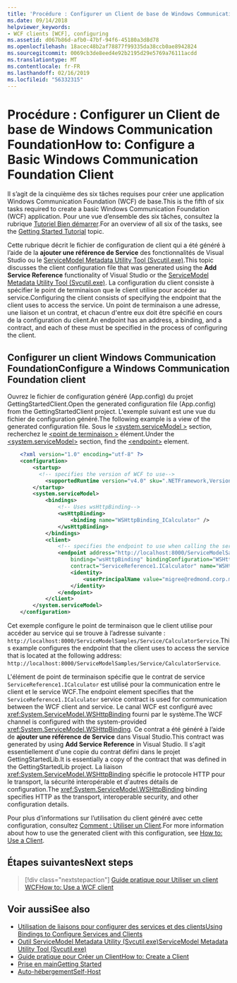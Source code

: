 ```yaml
---
title: 'Procédure : Configurer un Client de base de Windows Communication Foundation'
ms.date: 09/14/2018
helpviewer_keywords:
- WCF clients [WCF], configuring
ms.assetid: d067b86d-afb0-47bf-94f6-45180a3d8d78
ms.openlocfilehash: 18acec48b2af78877f99335da38ccb0ae8942824
ms.sourcegitcommit: 0069cb3de8eed4e92b2195d29e5769a76111acdd
ms.translationtype: MT
ms.contentlocale: fr-FR
ms.lasthandoff: 02/16/2019
ms.locfileid: "56332315"
---
```

# <a name="how-to-configure-a-basic-windows-communication-foundation-client"></a><span data-ttu-id="8d003-102">Procédure : Configurer un Client de base de Windows Communication Foundation</span><span class="sxs-lookup"><span data-stu-id="8d003-102">How to: Configure a Basic Windows Communication Foundation Client</span></span>

<span data-ttu-id="8d003-103">Il s’agit de la cinquième des six tâches requises pour créer une application Windows Communication Foundation (WCF) de base.</span><span class="sxs-lookup"><span data-stu-id="8d003-103">This is the fifth of six tasks required to create a basic Windows Communication Foundation (WCF) application.</span></span> <span data-ttu-id="8d003-104">Pour une vue d’ensemble des six tâches, consultez la rubrique [Tutoriel Bien démarrer](../../../docs/framework/wcf/getting-started-tutorial.md).</span><span class="sxs-lookup"><span data-stu-id="8d003-104">For an overview of all six of the tasks, see the [Getting Started Tutorial](../../../docs/framework/wcf/getting-started-tutorial.md) topic.</span></span>

<span data-ttu-id="8d003-105">Cette rubrique décrit le fichier de configuration de client qui a été généré à l’aide de la **ajouter une référence de Service** des fonctionnalités de Visual Studio ou le [ServiceModel Metadata Utility Tool (Svcutil.exe)](../../../docs/framework/wcf/servicemodel-metadata-utility-tool-svcutil-exe.md).</span><span class="sxs-lookup"><span data-stu-id="8d003-105">This topic discusses the client configuration file that was generated using the **Add Service Reference** functionality of Visual Studio or the [ServiceModel Metadata Utility Tool (Svcutil.exe)](../../../docs/framework/wcf/servicemodel-metadata-utility-tool-svcutil-exe.md).</span></span> <span data-ttu-id="8d003-106">La configuration du client consiste à spécifier le point de terminaison que le client utilise pour accéder au service.</span><span class="sxs-lookup"><span data-stu-id="8d003-106">Configuring the client consists of specifying the endpoint that the client uses to access the service.</span></span> <span data-ttu-id="8d003-107">Un point de terminaison a une adresse, une liaison et un contrat, et chacun d'entre eux doit être spécifié en cours de la configuration du client.</span><span class="sxs-lookup"><span data-stu-id="8d003-107">An endpoint has an address, a binding, and a contract, and each of these must be specified in the process of configuring the client.</span></span>

## <a name="configure-a-windows-communication-foundation-client"></a><span data-ttu-id="8d003-108">Configurer un client Windows Communication Foundation</span><span class="sxs-lookup"><span data-stu-id="8d003-108">Configure a Windows Communication Foundation client</span></span>

<span data-ttu-id="8d003-109">Ouvrez le fichier de configuration généré (App.config) du projet GettingStartedClient.</span><span class="sxs-lookup"><span data-stu-id="8d003-109">Open the generated configuration file (App.config) from the GettingStartedClient project.</span></span> <span data-ttu-id="8d003-110">L'exemple suivant est une vue du fichier de configuration généré.</span><span class="sxs-lookup"><span data-stu-id="8d003-110">The following example is a view of the generated configuration file.</span></span> <span data-ttu-id="8d003-111">Sous le [ \<system.serviceModel >](../../../docs/framework/configure-apps/file-schema/wcf/system-servicemodel.md) section, recherchez le [ \<point de terminaison >](../configure-apps/file-schema/wcf/endpoint-element.md) élément.</span><span class="sxs-lookup"><span data-stu-id="8d003-111">Under the [\<system.serviceModel>](../../../docs/framework/configure-apps/file-schema/wcf/system-servicemodel.md) section, find the [\<endpoint>](../configure-apps/file-schema/wcf/endpoint-element.md) element.</span></span>

```xml
    <?xml version="1.0" encoding="utf-8" ?>
    <configuration>
        <startup>
          <!-- specifies the version of WCF to use-->
            <supportedRuntime version="v4.0" sku=".NETFramework,Version=v4.5,Profile=Client" />
        </startup>
        <system.serviceModel>
            <bindings>
                <!-- Uses wsHttpBinding-->
                <wsHttpBinding>
                    <binding name="WSHttpBinding_ICalculator" />
                </wsHttpBinding>
            </bindings>
            <client>
                <!-- specifies the endpoint to use when calling the service -->
                <endpoint address="http://localhost:8000/ServiceModelSamples/Service/CalculatorService"
                    binding="wsHttpBinding" bindingConfiguration="WSHttpBinding_ICalculator"
                    contract="ServiceReference1.ICalculator" name="WSHttpBinding_ICalculator">
                    <identity>
                        <userPrincipalName value="migree@redmond.corp.microsoft.com" />
                    </identity>
                </endpoint>
            </client>
        </system.serviceModel>
    </configuration>
```

<span data-ttu-id="8d003-112">Cet exemple configure le point de terminaison que le client utilise pour accéder au service qui se trouve à l’adresse suivante : `http://localhost:8000/ServiceModelSamples/Service/CalculatorService`.</span><span class="sxs-lookup"><span data-stu-id="8d003-112">This example configures the endpoint that the client uses to access the service that is located at the following address: `http://localhost:8000/ServiceModelSamples/Service/CalculatorService`.</span></span>

<span data-ttu-id="8d003-113">L'élément de point de terminaison spécifie que le contrat de service `ServiceReference1.ICalculator` est utilisé pour la communication entre le client et le service WCF.</span><span class="sxs-lookup"><span data-stu-id="8d003-113">The endpoint element specifies that the `ServiceReference1.ICalculator` service contract is used for communication between the WCF client and service.</span></span> <span data-ttu-id="8d003-114">Le canal WCF est configuré avec <xref:System.ServiceModel.WSHttpBinding> fourni par le système.</span><span class="sxs-lookup"><span data-stu-id="8d003-114">The WCF channel is configured with the system-provided <xref:System.ServiceModel.WSHttpBinding>.</span></span> <span data-ttu-id="8d003-115">Ce contrat a été généré à l’aide de **ajouter une référence de Service** dans Visual Studio.</span><span class="sxs-lookup"><span data-stu-id="8d003-115">This contract was generated by using **Add Service Reference** in Visual Studio.</span></span> <span data-ttu-id="8d003-116">Il s'agit essentiellement d'une copie du contrat défini dans le projet GettingStartedLib.</span><span class="sxs-lookup"><span data-stu-id="8d003-116">It is essentially a copy of the contract that was defined in the GettingStartedLib project.</span></span> <span data-ttu-id="8d003-117">La liaison <xref:System.ServiceModel.WSHttpBinding> spécifie le protocole HTTP pour le transport, la sécurité interopérable et d'autres détails de configuration.</span><span class="sxs-lookup"><span data-stu-id="8d003-117">The <xref:System.ServiceModel.WSHttpBinding> binding specifies HTTP as the transport, interoperable security, and other configuration details.</span></span>

<span data-ttu-id="8d003-118">Pour plus d’informations sur l’utilisation du client généré avec cette configuration, consultez [Comment : Utiliser un Client](../../../docs/framework/wcf/how-to-use-a-wcf-client.md).</span><span class="sxs-lookup"><span data-stu-id="8d003-118">For more information about how to use the generated client with this configuration, see [How to: Use a Client](../../../docs/framework/wcf/how-to-use-a-wcf-client.md).</span></span>

## <a name="next-steps"></a><span data-ttu-id="8d003-119">Étapes suivantes</span><span class="sxs-lookup"><span data-stu-id="8d003-119">Next steps</span></span>

> [!div class="nextstepaction"]
> [<span data-ttu-id="8d003-120">Guide pratique pour Utiliser un client WCF</span><span class="sxs-lookup"><span data-stu-id="8d003-120">How to: Use a WCF client</span></span>](../../../docs/framework/wcf/how-to-use-a-wcf-client.md)

## <a name="see-also"></a><span data-ttu-id="8d003-121">Voir aussi</span><span class="sxs-lookup"><span data-stu-id="8d003-121">See also</span></span>

- [<span data-ttu-id="8d003-122">Utilisation de liaisons pour configurer des services et des clients</span><span class="sxs-lookup"><span data-stu-id="8d003-122">Using Bindings to Configure Services and Clients</span></span>](../../../docs/framework/wcf/using-bindings-to-configure-services-and-clients.md)
- [<span data-ttu-id="8d003-123">Outil ServiceModel Metadata Utility (Svcutil.exe)</span><span class="sxs-lookup"><span data-stu-id="8d003-123">ServiceModel Metadata Utility Tool (Svcutil.exe)</span></span>](../../../docs/framework/wcf/servicemodel-metadata-utility-tool-svcutil-exe.md)
- [<span data-ttu-id="8d003-124">Guide pratique pour Créer un Client</span><span class="sxs-lookup"><span data-stu-id="8d003-124">How to: Create a Client</span></span>](../../../docs/framework/wcf/how-to-create-a-wcf-client.md)
- [<span data-ttu-id="8d003-125">Prise en main</span><span class="sxs-lookup"><span data-stu-id="8d003-125">Getting Started</span></span>](../../../docs/framework/wcf/samples/getting-started-sample.md)
- [<span data-ttu-id="8d003-126">Auto-hébergement</span><span class="sxs-lookup"><span data-stu-id="8d003-126">Self-Host</span></span>](../../../docs/framework/wcf/samples/self-host.md)